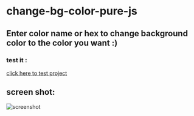 # change-bg-color-pure-js
## Enter color name or hex to change background color to the color you want :)
### test it :
[click here to test project](https://mtabatabaeifard.github.io/change-bg-color-pure-js/)
## screen shot:
![screenshot](https://cdn.discordapp.com/attachments/699293782331490304/1006461035168944158/unknown.png)
